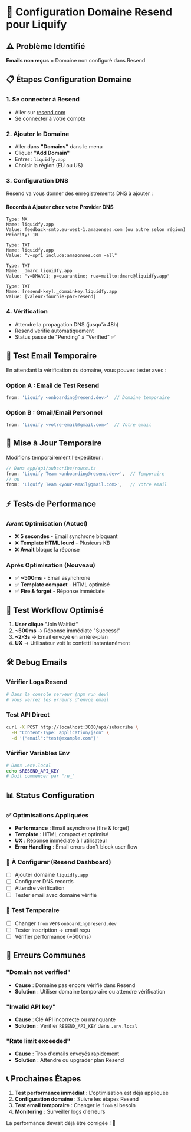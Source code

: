 # 🚀 Configuration Domaine Resend pour Liquify

## ⚠️ Problème Identifié

**Emails non reçus** = Domaine non configuré dans Resend

## 📋 Étapes Configuration Domaine

### 1. Se connecter à Resend
- Aller sur [resend.com](https://resend.com)
- Se connecter à votre compte

### 2. Ajouter le Domaine
- Aller dans **"Domains"** dans le menu
- Cliquer **"Add Domain"**
- Entrer : `liquidfy.app`
- Choisir la région (EU ou US)

### 3. Configuration DNS
Resend va vous donner des enregistrements DNS à ajouter :

#### Records à Ajouter chez votre Provider DNS
```
Type: MX
Name: liquidfy.app
Value: feedback-smtp.eu-west-1.amazonses.com (ou autre selon région)
Priority: 10

Type: TXT  
Name: liquidfy.app
Value: "v=spf1 include:amazonses.com ~all"

Type: TXT
Name: _dmarc.liquidfy.app  
Value: "v=DMARC1; p=quarantine; rua=mailto:dmarc@liquidfy.app"

Type: TXT
Name: [resend-key]._domainkey.liquidfy.app
Value: [valeur-fournie-par-resend]
```

### 4. Vérification
- Attendre la propagation DNS (jusqu'à 48h)
- Resend vérifie automatiquement
- Status passe de "Pending" à "Verified" ✅

## 🧪 Test Email Temporaire

En attendant la vérification du domaine, vous pouvez tester avec :

### Option A : Email de Test Resend
```typescript
from: 'Liquify <onboarding@resend.dev>'  // Domaine temporaire
```

### Option B : Gmail/Email Personnel  
```typescript
from: 'Liquify <votre-email@gmail.com>'  // Votre email
```

## 🔧 Mise à Jour Temporaire

Modifions temporairement l'expéditeur :

```typescript
// Dans app/api/subscribe/route.ts
from: 'Liquify Team <onboarding@resend.dev>',  // Temporaire
// ou
from: 'Liquify Team <your-email@gmail.com>',   // Votre email
```

## ⚡ Tests de Performance

### Avant Optimisation (Actuel)
- ❌ **5 secondes** - Email synchrone bloquant
- ❌ **Template HTML lourd** - Plusieurs KB
- ❌ **Await** bloque la réponse

### Après Optimisation (Nouveau)
- ✅ **~500ms** - Email asynchrone 
- ✅ **Template compact** - HTML optimisé
- ✅ **Fire & forget** - Réponse immédiate

## 📱 Test Workflow Optimisé

1. **User clique** "Join Waitlist"
2. **~500ms** → Réponse immédiate "Success!"
3. **~2-3s** → Email envoyé en arrière-plan
4. **UX** → Utilisateur voit le confetti instantanément

## 🛠️ Debug Emails

### Vérifier Logs Resend
```bash
# Dans la console serveur (npm run dev)
# Vous verrez les erreurs d'envoi email
```

### Test API Direct
```bash
curl -X POST http://localhost:3000/api/subscribe \
  -H "Content-Type: application/json" \
  -d '{"email":"test@example.com"}'
```

### Vérifier Variables Env
```bash
# Dans .env.local
echo $RESEND_API_KEY
# Doit commencer par "re_"
```

## 📊 Status Configuration

### ✅ Optimisations Appliquées
- **Performance** : Email asynchrone (fire & forget)
- **Template** : HTML compact et optimisé
- **UX** : Réponse immédiate à l'utilisateur
- **Error Handling** : Email errors don't block user flow

### 🔄 À Configurer (Resend Dashboard)
- [ ] Ajouter domaine `liquidfy.app`
- [ ] Configurer DNS records
- [ ] Attendre vérification
- [ ] Tester email avec domaine vérifié

### 🎯 Test Temporaire
- [ ] Changer `from` vers `onboarding@resend.dev`
- [ ] Tester inscription → email reçu
- [ ] Vérifier performance (~500ms)

## 🚨 Erreurs Communes

### "Domain not verified"
- **Cause** : Domaine pas encore vérifié dans Resend
- **Solution** : Utiliser domaine temporaire ou attendre vérification

### "Invalid API key"
- **Cause** : Clé API incorrecte ou manquante
- **Solution** : Vérifier `RESEND_API_KEY` dans `.env.local`

### "Rate limit exceeded"
- **Cause** : Trop d'emails envoyés rapidement
- **Solution** : Attendre ou upgrader plan Resend

## 📞 Prochaines Étapes

1. **Test performance immédiat** : L'optimisation est déjà appliquée
2. **Configuration domaine** : Suivre les étapes Resend
3. **Test email temporaire** : Changer le `from` si besoin
4. **Monitoring** : Surveiller logs d'erreurs

La performance devrait déjà être corrigée ! 🚀 